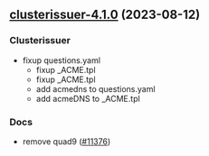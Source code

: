 

## [clusterissuer-4.1.0](https://github.com/truecharts/charts/compare/clusterissuer-4.0.1...clusterissuer-4.1.0) (2023-08-12)

### Clusterissuer

- fixup questions.yaml
  - fixup _ACME.tpl
  - fixup _ACME.tpl
  - add acmedns to questions.yaml
  - add acmeDNS to _ACME.tpl
  
### Docs

- remove quad9 ([#11376](https://github.com/truecharts/charts/issues/11376))
  
  